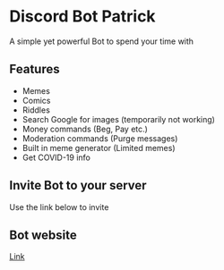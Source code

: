 
# Discord Bot Patrick

A simple yet powerful Bot to spend your time with

## Features

- Memes
- Comics
- Riddles
- Search Google for images (temporarily not working)
- Money commands (Beg, Pay etc.)
- Moderation commands (Purge messages)
- Built in meme generator (Limited memes)
- Get COVID-19 info

## Invite Bot to your server

Use the link below to invite


    
## Bot website

[Link](https://suhasdissa.github.io/Patrick-Bot-Web/)

  
